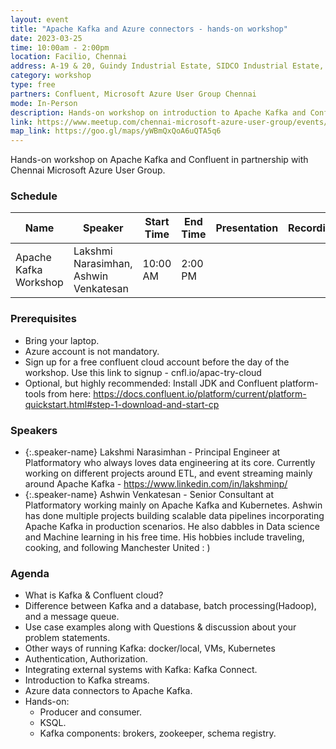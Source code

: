 ```yaml
---
layout: event
title: "Apache Kafka and Azure connectors - hands-on workshop"
date: 2023-03-25
time: 10:00am - 2:00pm
location: Facilio, Chennai
address: A-19 & 20, Guindy Industrial Estate, SIDCO Industrial Estate, Guindy, Chennai, Tamil Nadu 600032
category: workshop
type: free
partners: Confluent, Microsoft Azure User Group Chennai
mode: In-Person
description: Hands-on workshop on introduction to Apache Kafka and Confluent. Part 1 of 2.
link: https://www.meetup.com/chennai-microsoft-azure-user-group/events/292228100/
map_link: https://goo.gl/maps/yWBmQxQoA6uQTA5q6
---
```


<div class="about">
Hands-on workshop on Apache Kafka and Confluent in partnership with Chennai Microsoft Azure User Group.
</div>

### Schedule

| Name                  | Speaker                               | Start Time | End Time | Presentation | Recording |
| --------------------- | ------------------------------------- | ---------- | -------- | ------------ | --------- |
| Apache Kafka Workshop | Lakshmi Narasimhan, Ashwin Venkatesan | 10:00 AM   | 2:00 PM  |              |           |

### Prerequisites

- Bring your laptop.
- Azure account is not mandatory.
- Sign up for a free confluent cloud account before the day of the workshop. Use this link to signup - cnfl.io/apac-try-cloud
- Optional, but highly recommended: Install JDK and Confluent platform-tools from here: https://docs.confluent.io/platform/current/platform-quickstart.html#step-1-download-and-start-cp

### Speakers

- {:.speaker-name} Lakshmi Narasimhan - Principal Engineer at Platformatory who always loves data engineering at its core. Currently working on different projects around ETL, and event streaming mainly around Apache Kafka - https://www.linkedin.com/in/lakshminp/
- {:.speaker-name} Ashwin Venkatesan - Senior Consultant at Platformatory working mainly on Apache Kafka and Kubernetes. Ashwin has done multiple projects building scalable data pipelines incorporating Apache Kafka in production scenarios. He also dabbles in Data science and Machine learning in his free time. His hobbies include traveling, cooking, and following Manchester United : )

### Agenda

- What is Kafka & Confluent cloud?
- Difference between Kafka and a database, batch processing(Hadoop), and a message queue.
- Use case examples along with Questions & discussion about your problem statements.
- Other ways of running Kafka: docker/local, VMs, Kubernetes
- Authentication, Authorization.
- Integrating external systems with Kafka: Kafka Connect.
- Introduction to Kafka streams.
- Azure data connectors to Apache Kafka.
- Hands-on:
  - Producer and consumer.
  - KSQL.
  - Kafka components: brokers, zookeeper, schema registry.

